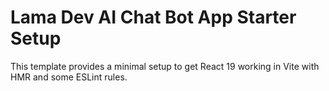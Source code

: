 # Lama Dev AI Chat Bot App Starter Setup

This template provides a minimal setup to get React 19 working in Vite with HMR and some ESLint rules.